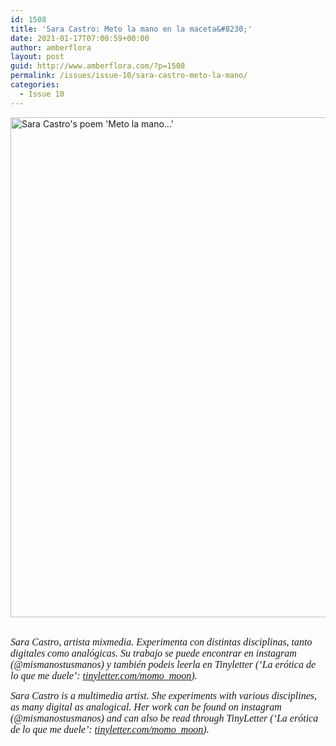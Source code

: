 ```yaml
---
id: 1508
title: 'Sara Castro: Meto la mano en la maceta&#8230;'
date: 2021-01-17T07:00:59+00:00
author: amberflora
layout: post
guid: http://www.amberflora.com/?p=1508
permalink: /issues/issue-10/sara-castro-meto-la-mano/
categories:
  - Issue 10
---
```

<img loading="lazy" class="aligncenter wp-image-1509" src="http://www.amberflora.com/wp-content/uploads/2020/12/Sara-Castro.jpg" alt="Sara Castro's poem 'Meto la mano...'" width="800" height="800" srcset="https://www.amberflora.com/wp-content/uploads/2020/12/Sara-Castro.jpg 2178w, https://www.amberflora.com/wp-content/uploads/2020/12/Sara-Castro-300x300.jpg 300w, https://www.amberflora.com/wp-content/uploads/2020/12/Sara-Castro-1024x1024.jpg 1024w, https://www.amberflora.com/wp-content/uploads/2020/12/Sara-Castro-150x150.jpg 150w, https://www.amberflora.com/wp-content/uploads/2020/12/Sara-Castro-768x768.jpg 768w, https://www.amberflora.com/wp-content/uploads/2020/12/Sara-Castro-1536x1536.jpg 1536w, https://www.amberflora.com/wp-content/uploads/2020/12/Sara-Castro-2048x2048.jpg 2048w, https://www.amberflora.com/wp-content/uploads/2020/12/Sara-Castro-500x500.jpg 500w" sizes="(max-width: 800px) 100vw, 800px" />

&nbsp;  
<span style="font-size: 12pt; font-family: georgia, palatino, serif;"><em>Sara Castro, artista mixmedia. Experimenta con distintas disciplinas, tanto digitales como analógicas. Su trabajo se puede encontrar en instagram (@mismanostusmanos) y también podeis leerla en Tinyletter (&#8216;La erótica de lo que me duele&#8217;: <a href="http://tinyletter.com/momo_moon">tinyletter.com/momo_moon</a>).</em></span>

<span style="font-size: 12pt; font-family: georgia, palatino, serif;"><em>Sara Castro is a multimedia artist. She experiments with various disciplines, as many digital as analogical. Her work can be found on instagram (@mismanostusmanos) and can also be read through TinyLetter (&#8216;La erótica de lo que me duele&#8217;: <a href="http://tinyletter.com/momo_moon" target="_blank" rel="noopener noreferrer">tinyletter.com/momo_moon</a>).</em></span>